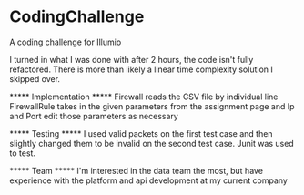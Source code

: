 # CodingChallenge
A coding challenge for Illumio

I turned in what I was done with after 2 hours, the code isn't fully refactored. There is more than likely a linear time complexity solution I skipped over.

***** Implementation *****
Firewall reads the CSV file by individual line
FirewallRule takes in the given parameters from the assignment page and Ip and Port edit those parameters as necessary


***** Testing *****
I used valid packets on the first test case and then slightly changed them to be invalid on the second test case. Junit was used to test.

***** Team *****
I'm interested in the data team the most, but have experience with the platform and api development at my current company
